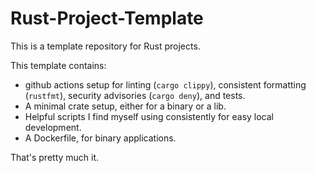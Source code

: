 # Rust-Project-Template

This is a template repository for Rust projects.

This template contains:
* github actions setup for linting (`cargo clippy`), consistent formatting (`rustfmt`), security advisories (`cargo deny`), and tests.
* A minimal crate setup, either for a binary or a lib.
* Helpful scripts I find myself using consistently for easy local development.
* A Dockerfile, for binary applications.

That's pretty much it.
